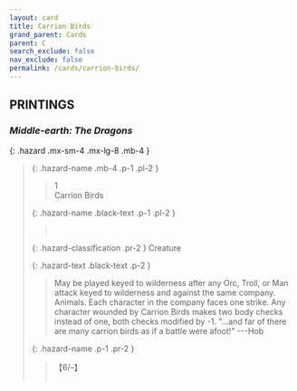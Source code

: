 ```yaml
---
layout: card
title: Carrion Birds
grand_parent: Cards
parent: C
search_exclude: false
nav_exclude: false
permalink: /cards/carrion-birds/
---
```


## PRINTINGS


### _Middle-earth: The Dragons_

{: .hazard .mx-sm-4 .mx-lg-8 .mb-4 }
> {: .hazard-name .mb-4 .p-1 .pl-2 }
> > <div class="hazard-mp">1</div>
> > <div class="card-name">Carrion Birds</div>
>
> {: .hazard-name .black-text .p-1 .pl-2 }
> > &nbsp;
>
> {: .hazard-classification .pr-2 }
> Creature
>
> {: .hazard-text .black-text .p-2 }
> > May be played keyed to wilderness after any Orc, Troll, or Man attack keyed to wilderness and against the same company. Animals. Each character in the company faces one strike. Any character wounded by Carrion Birds makes two body checks instead of one, both checks modified by -1.  "...and far of there are many carrion birds as if a battle were afoot!" ---Hob 
>
> {: .hazard-name .p-1 .pr-2 }
> > <div class="card-shield">【6/&ndash;】</div>
> > <div class="card-corruption">&nbsp;</div>
